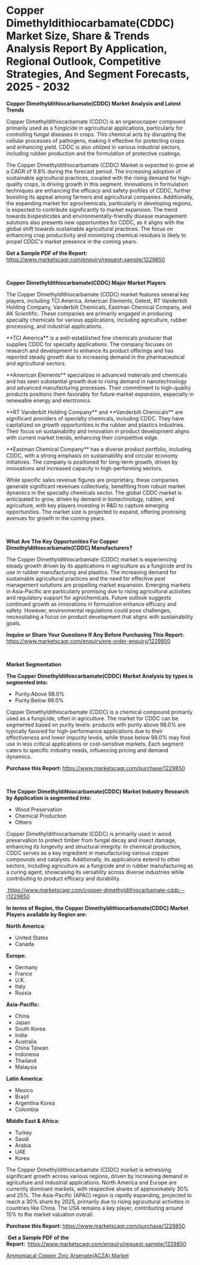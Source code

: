 <p><h1>Copper Dimethyldithiocarbamate(CDDC) Market Size, Share & Trends Analysis Report By Application, Regional Outlook, Competitive Strategies, And Segment Forecasts, 2025 - 2032</h1></p><p><strong>Copper Dimethyldithiocarbamate(CDDC) Market Analysis and Latest Trends</strong></p>
<p><p>Copper Dimethyldithiocarbamate (CDDC) is an organocopper compound primarily used as a fungicide in agricultural applications, particularly for controlling fungal diseases in crops. This chemical acts by disrupting the cellular processes of pathogens, making it effective for protecting crops and enhancing yield. CDDC is also utilized in various industrial sectors, including rubber production and the formulation of protective coatings.</p><p>The Copper Dimethyldithiocarbamate (CDDC) Market is expected to grow at a CAGR of 9.8% during the forecast period. The increasing adoption of sustainable agricultural practices, coupled with the rising demand for high-quality crops, is driving growth in this segment. Innovations in formulation techniques are enhancing the efficacy and safety profiles of CDDC, further boosting its appeal among farmers and agricultural companies. Additionally, the expanding market for agrochemicals, particularly in developing regions, is expected to contribute significantly to market expansion. The trend towards biopesticides and environmentally-friendly disease management solutions also presents new opportunities for CDDC, as it aligns with the global shift towards sustainable agricultural practices. The focus on enhancing crop productivity and minimizing chemical residues is likely to propel CDDC's market presence in the coming years.</p></p>
<p><strong>Get a Sample PDF of the Report:&nbsp;</strong> <a href="https://www.marketscagr.com/enquiry/request-sample/1229850?utm_campaign=1999&utm_medium=2&utm_source=Github&utm_content=ia&utm_term=02022025&utm_id=copper-dimethyldithiocarbamatecddc">https://www.marketscagr.com/enquiry/request-sample/1229850</a></p>
<p>&nbsp;</p>
<p><strong>Copper Dimethyldithiocarbamate(CDDC) Major Market Players</strong></p>
<p><p>The Copper Dimethyldithiocarbamate (CDDC) market features several key players, including TCI America, American Elements, Gelest, RT Vanderbilt Holding Company, Vanderbilt Chemicals, Eastman Chemical Company, and AK Scientific. These companies are primarily engaged in producing specialty chemicals for various applications, including agriculture, rubber processing, and industrial applications.</p><p>**TCI America** is a well-established fine chemicals producer that supplies CDDC for specialty applications. The company focuses on research and development to enhance its product offerings and has reported steady growth due to increasing demand in the pharmaceutical and agricultural sectors.</p><p>**American Elements** specializes in advanced materials and chemicals and has seen substantial growth due to rising demand in nanotechnology and advanced manufacturing processes. Their commitment to high-quality products positions them favorably for future market expansion, especially in renewable energy and electronics.</p><p>**RT Vanderbilt Holding Company** and **Vanderbilt Chemicals** are significant providers of specialty chemicals, including CDDC. They have capitalized on growth opportunities in the rubber and plastics industries. Their focus on sustainability and innovation in product development aligns with current market trends, enhancing their competitive edge.</p><p>**Eastman Chemical Company** has a diverse product portfolio, including CDDC, with a strong emphasis on sustainability and circular economy initiatives. The company is positioned for long-term growth, driven by innovations and increased capacity in high-performing sectors.</p><p>While specific sales revenue figures are proprietary, these companies generate significant revenues collectively, benefiting from robust market dynamics in the specialty chemicals sector. The global CDDC market is anticipated to grow, driven by demand in biotechnology, rubber, and agriculture, with key players investing in R&D to capture emerging opportunities. The market size is projected to expand, offering promising avenues for growth in the coming years.</p></p>
<p>&nbsp;</p>
<p><strong>What Are The Key Opportunities For Copper Dimethyldithiocarbamate(CDDC) Manufacturers?</strong></p>
<p><p>The Copper Dimethyldithiocarbamate (CDDC) market is experiencing steady growth driven by its applications in agriculture as a fungicide and its use in rubber manufacturing and plastics. The increasing demand for sustainable agricultural practices and the need for effective pest management solutions are propelling market expansion. Emerging markets in Asia-Pacific are particularly promising due to rising agricultural activities and regulatory support for agrochemicals. Future outlook suggests continued growth as innovations in formulation enhance efficacy and safety. However, environmental regulations could pose challenges, necessitating a focus on product development that aligns with sustainability goals.</p></p>
<p><strong>Inquire or Share Your Questions If Any Before Purchasing This Report:</strong> <a href="https://www.marketscagr.com/enquiry/pre-order-enquiry/1229850?utm_campaign=1999&utm_medium=2&utm_source=Github&utm_content=ia&utm_term=02022025&utm_id=copper-dimethyldithiocarbamatecddc">https://www.marketscagr.com/enquiry/pre-order-enquiry/1229850</a></p>
<p>&nbsp;</p>
<p><strong>Market Segmentation</strong></p>
<p><strong>The Copper Dimethyldithiocarbamate(CDDC) Market Analysis by types is segmented into:</strong></p>
<p><ul><li>Purity:Above 98.0%</li><li>Purity:Below 98.0%</li></ul></p>
<p><p>Copper Dimethyldithiocarbamate (CDDC) is a chemical compound primarily used as a fungicide, often in agriculture. The market for CDDC can be segmented based on purity levels: products with purity above 98.0% are typically favored for high-performance applications due to their effectiveness and lower impurity levels, while those below 98.0% may find use in less critical applications or cost-sensitive markets. Each segment caters to specific industry needs, influencing pricing and demand dynamics.</p></p>
<p><strong>Purchase this Report:&nbsp;</strong><a href="https://www.marketscagr.com/purchase/1229850?utm_campaign=1999&utm_medium=2&utm_source=Github&utm_content=ia&utm_term=02022025&utm_id=copper-dimethyldithiocarbamatecddc">https://www.marketscagr.com/purchase/1229850</a></p>
<p>&nbsp;</p>
<p><strong>The Copper Dimethyldithiocarbamate(CDDC) Market Industry Research by Application is segmented into:</strong></p>
<p><ul><li>Wood Preservation</li><li>Chemical Production</li><li>Others</li></ul></p>
<p><p>Copper Dimethyldithiocarbamate (CDDC) is primarily used in wood preservation to protect timber from fungal decay and insect damage, enhancing its longevity and structural integrity. In chemical production, CDDC serves as a key ingredient in manufacturing various copper compounds and catalysts. Additionally, its applications extend to other sectors, including agriculture as a fungicide and in rubber manufacturing as a curing agent, showcasing its versatility across diverse industries while contributing to product efficacy and durability.</p></p>
<p><a href="https://www.marketscagr.com/copper-dimethyldithiocarbamate-cddc--r1229850?utm_campaign=1999&utm_medium=2&utm_source=Github&utm_content=ia&utm_term=02022025&utm_id=copper-dimethyldithiocarbamatecddc">&nbsp;https://www.marketscagr.com/copper-dimethyldithiocarbamate-cddc--r1229850</a></p>
<p><strong>In terms of Region, the Copper Dimethyldithiocarbamate(CDDC) Market Players available by Region are:</strong></p>
<p>
    <p> <strong> North America: </strong>
        <ul>
            <li>United States</li>
            <li>Canada</li>
        </ul>
        </p> 
    <p> <strong> Europe: </strong>
        <ul>
            <li>Germany</li>
            <li>France</li>
            <li>U.K.</li>
            <li>Italy</li>
            <li>Russia</li>
        </ul>
        </p> 
    <p> <strong> Asia-Pacific: </strong>
        <ul>
            <li>China</li>
            <li>Japan</li>
            <li>South Korea</li>
            <li>India</li>
            <li>Australia</li>
            <li>China Taiwan</li>
            <li>Indonesia</li>
            <li>Thailand</li>
            <li>Malaysia</li>
        </ul>
        </p> 
    <p> <strong> Latin America: </strong>
        <ul>
            <li>Mexico</li>
            <li>Brazil</li>
            <li>Argentina Korea</li>
            <li>Colombia</li>
        </ul>
        </p> 
    <p> <strong> Middle East & Africa: </strong>
        <ul>
            <li>Turkey</li>
            <li>Saudi</li>
            <li>Arabia</li>
            <li>UAE</li>
            <li>Korea</li>
        </ul>
    </p>
    </p>
<p><p>The Copper Dimethyldithiocarbamate (CDDC) market is witnessing significant growth across various regions, driven by increasing demand in agriculture and industrial applications. North America and Europe are currently dominant markets, with respective shares of approximately 30% and 25%. The Asia-Pacific (APAC) region is rapidly expanding, projected to reach a 30% share by 2025, primarily due to rising agricultural activities in countries like China. The USA remains a key player, contributing around 15% to the market valuation overall.</p></p>
<p><strong>Purchase this Report: </strong><a href="https://www.marketscagr.com/purchase/1229850?utm_campaign=1999&utm_medium=2&utm_source=Github&utm_content=ia&utm_term=02022025&utm_id=copper-dimethyldithiocarbamatecddc">https://www.marketscagr.com/purchase/1229850</a></p>
<p>&nbsp;<strong>Get a Sample PDF of the Report:&nbsp;&nbsp;</strong><a href="https://www.marketscagr.com/enquiry/request-sample/1229850?utm_campaign=1999&utm_medium=2&utm_source=Github&utm_content=ia&utm_term=02022025&utm_id=copper-dimethyldithiocarbamatecddc">https://www.marketscagr.com/enquiry/request-sample/1229850</a></p>
<p><strong></strong></p>
<p><p><a href="https://github.com/tamvrosiya/Market-Research-Report-List-6/blob/main/ammoniacal-copper-zinc-arsenateacza-market.md?utm_campaign=1999&utm_medium=2&utm_source=Github&utm_content=ia&utm_term=02022025&utm_id=copper-dimethyldithiocarbamatecddc">Ammoniacal Copper Zinc Arsenate(ACZA) Market</a></p></p>